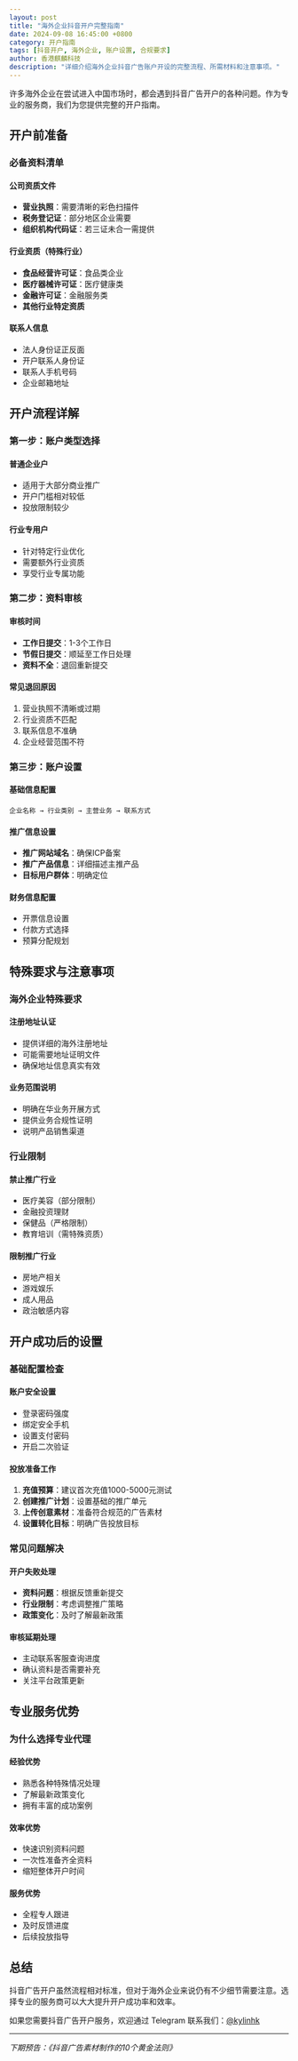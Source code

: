 ```yaml
---
layout: post
title: "海外企业抖音开户完整指南"
date: 2024-09-08 16:45:00 +0800
category: 开户指南
tags: [抖音开户, 海外企业, 账户设置, 合规要求]
author: 香港麒麟科技
description: "详细介绍海外企业抖音广告账户开设的完整流程、所需材料和注意事项。"
---
```


许多海外企业在尝试进入中国市场时，都会遇到抖音广告开户的各种问题。作为专业的服务商，我们为您提供完整的开户指南。

## 开户前准备

### 必备资料清单

#### 公司资质文件
- **营业执照**：需要清晰的彩色扫描件
- **税务登记证**：部分地区企业需要
- **组织机构代码证**：若三证未合一需提供

#### 行业资质（特殊行业）
- **食品经营许可证**：食品类企业
- **医疗器械许可证**：医疗健康类
- **金融许可证**：金融服务类
- **其他行业特定资质**

#### 联系人信息
- 法人身份证正反面
- 开户联系人身份证
- 联系人手机号码
- 企业邮箱地址

## 开户流程详解

### 第一步：账户类型选择

#### 普通企业户
- 适用于大部分商业推广
- 开户门槛相对较低
- 投放限制较少

#### 行业专用户
- 针对特定行业优化
- 需要额外行业资质
- 享受行业专属功能

### 第二步：资料审核

#### 审核时间
- **工作日提交**：1-3个工作日
- **节假日提交**：顺延至工作日处理
- **资料不全**：退回重新提交

#### 常见退回原因
1. 营业执照不清晰或过期
2. 行业资质不匹配
3. 联系信息不准确
4. 企业经营范围不符

### 第三步：账户设置

#### 基础信息配置
```
企业名称 → 行业类别 → 主营业务 → 联系方式
```

#### 推广信息设置
- **推广网站域名**：确保ICP备案
- **推广产品信息**：详细描述主推产品
- **目标用户群体**：明确定位

#### 财务信息配置
- 开票信息设置
- 付款方式选择
- 预算分配规划

## 特殊要求与注意事项

### 海外企业特殊要求

#### 注册地址认证
- 提供详细的海外注册地址
- 可能需要地址证明文件
- 确保地址信息真实有效

#### 业务范围说明
- 明确在华业务开展方式
- 提供业务合规性证明
- 说明产品销售渠道

### 行业限制

#### 禁止推广行业
- 医疗美容（部分限制）
- 金融投资理财
- 保健品（严格限制）
- 教育培训（需特殊资质）

#### 限制推广行业
- 房地产相关
- 游戏娱乐
- 成人用品
- 政治敏感内容

## 开户成功后的设置

### 基础配置检查

#### 账户安全设置
- 登录密码强度
- 绑定安全手机
- 设置支付密码
- 开启二次验证

#### 投放准备工作
1. **充值预算**：建议首次充值1000-5000元测试
2. **创建推广计划**：设置基础的推广单元
3. **上传创意素材**：准备符合规范的广告素材
4. **设置转化目标**：明确广告投放目标

### 常见问题解决

#### 开户失败处理
- **资料问题**：根据反馈重新提交
- **行业限制**：考虑调整推广策略
- **政策变化**：及时了解最新政策

#### 审核延期处理
- 主动联系客服查询进度
- 确认资料是否需要补充
- 关注平台政策更新

## 专业服务优势

### 为什么选择专业代理

#### 经验优势
- 熟悉各种特殊情况处理
- 了解最新政策变化
- 拥有丰富的成功案例

#### 效率优势
- 快速识别资料问题
- 一次性准备齐全资料
- 缩短整体开户时间

#### 服务优势
- 全程专人跟进
- 及时反馈进度
- 后续投放指导

## 总结

抖音广告开户虽然流程相对标准，但对于海外企业来说仍有不少细节需要注意。选择专业的服务商可以大大提升开户成功率和效率。

如果您需要抖音广告开户服务，欢迎通过 Telegram 联系我们：[@kylinhk](https://t.me/kylinhk)

---

*下期预告：《抖音广告素材制作的10个黄金法则》*